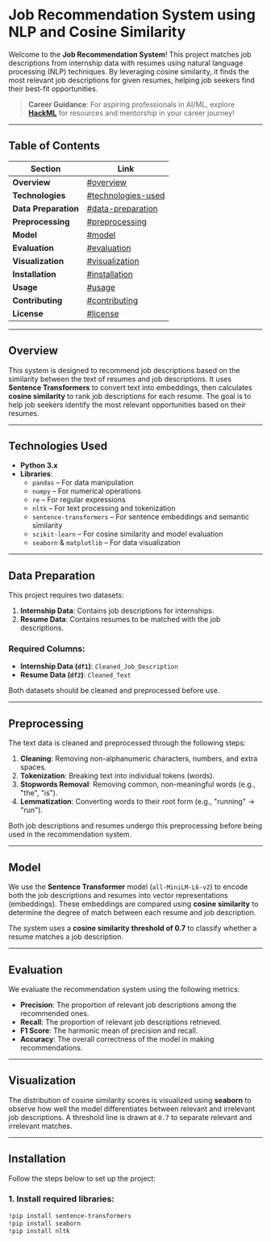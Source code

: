 # Job Recommendation System using NLP and Cosine Similarity

Welcome to the **Job Recommendation System**! This project matches job descriptions from internship data with resumes using natural language processing (NLP) techniques. By leveraging cosine similarity, it finds the most relevant job descriptions for given resumes, helping job seekers find their best-fit opportunities.

> **Career Guidance**: For aspiring professionals in AI/ML, explore **[HackML](https://hackml.vercel.app/)** for resources and mentorship in your career journey!

---

## Table of Contents

| Section          | Link                                                                 |
|------------------|----------------------------------------------------------------------|
| **Overview**      | [#overview](#overview)                                               |
| **Technologies**  | [#technologies-used](#technologies-used)                             |
| **Data Preparation** | [#data-preparation](#data-preparation)                           |
| **Preprocessing** | [#preprocessing](#preprocessing)                                     |
| **Model**         | [#model](#model)                                                     |
| **Evaluation**    | [#evaluation](#evaluation)                                           |
| **Visualization** | [#visualization](#visualization)                                     |
| **Installation**  | [#installation](#installation)                                       |
| **Usage**         | [#usage](#usage)                                                     |
| **Contributing**  | [#contributing](#contributing)                                       |
| **License**       | [#license](#license)                                                 |

---

## Overview

This system is designed to recommend job descriptions based on the similarity between the text of resumes and job descriptions. It uses **Sentence Transformers** to convert text into embeddings, then calculates **cosine similarity** to rank job descriptions for each resume. The goal is to help job seekers identify the most relevant opportunities based on their resumes.

---

## Technologies Used

- **Python 3.x**
- **Libraries**:
  - `pandas` – For data manipulation
  - `numpy` – For numerical operations
  - `re` – For regular expressions
  - `nltk` – For text processing and tokenization
  - `sentence-transformers` – For sentence embeddings and semantic similarity
  - `scikit-learn` – For cosine similarity and model evaluation
  - `seaborn` & `matplotlib` – For data visualization

---

## Data Preparation

This project requires two datasets:
1. **Internship Data**: Contains job descriptions for internships.
2. **Resume Data**: Contains resumes to be matched with the job descriptions.

### Required Columns:
- **Internship Data (`df1`)**: `Cleaned_Job_Description`
- **Resume Data (`df2`)**: `Cleaned_Text`

Both datasets should be cleaned and preprocessed before use.

---

## Preprocessing

The text data is cleaned and preprocessed through the following steps:
1. **Cleaning**: Removing non-alphanumeric characters, numbers, and extra spaces.
2. **Tokenization**: Breaking text into individual tokens (words).
3. **Stopwords Removal**: Removing common, non-meaningful words (e.g., "the", "is").
4. **Lemmatization**: Converting words to their root form (e.g., "running" → "run").

Both job descriptions and resumes undergo this preprocessing before being used in the recommendation system.

---

## Model

We use the **Sentence Transformer** model (`all-MiniLM-L6-v2`) to encode both the job descriptions and resumes into vector representations (embeddings). These embeddings are compared using **cosine similarity** to determine the degree of match between each resume and job description.

The system uses a **cosine similarity threshold of 0.7** to classify whether a resume matches a job description.

---

## Evaluation

We evaluate the recommendation system using the following metrics:
- **Precision**: The proportion of relevant job descriptions among the recommended ones.
- **Recall**: The proportion of relevant job descriptions retrieved.
- **F1 Score**: The harmonic mean of precision and recall.
- **Accuracy**: The overall correctness of the model in making recommendations.

---

## Visualization

The distribution of cosine similarity scores is visualized using **seaborn** to observe how well the model differentiates between relevant and irrelevant job descriptions. A threshold line is drawn at `0.7` to separate relevant and irrelevant matches.

---

## Installation

Follow the steps below to set up the project:

### 1. Install required libraries:

```bash
!pip install sentence-transformers
!pip install seaborn
!pip install nltk
